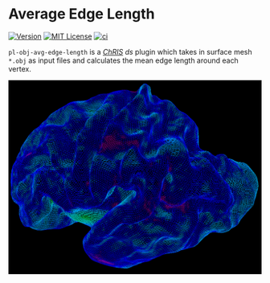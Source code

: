 # Average Edge Length

[![Version](https://img.shields.io/docker/v/fnndsc/pl-obj-avg-edge-length?sort=semver)](https://hub.docker.com/r/fnndsc/pl-obj-avg-edge-length)
[![MIT License](https://img.shields.io/github/license/fnndsc/pl-obj-avg-edge-length)](https://github.com/FNNDSC/pl-obj-avg-edge-length/blob/main/LICENSE)
[![ci](https://github.com/FNNDSC/pl-obj-avg-edge-length/actions/workflows/ci.yml/badge.svg)](https://github.com/FNNDSC/pl-obj-avg-edge-length/actions/workflows/ci.yml)

`pl-obj-avg-edge-length` is a [_ChRIS_](https://chrisproject.org/)
_ds_ plugin which takes in surface mesh `*.obj` as input files and
calculates the mean edge length around each vertex.

![screenshot](screenshot.png)
